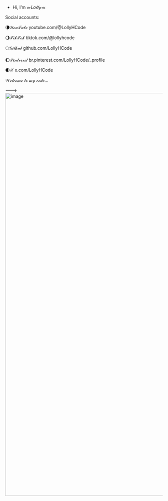 - Hi, I’m ⪼𝐿𝑜𝓁𝓁𝓎⪻

Social accounts:

🌘𝒴ℴ𝓊𝒯𝓊𝒷ℯ
youtube.com/@LollyHCode

🌖𝒯𝒾𝓀𝒯ℴ𝓀
tiktok.com/@lollyhcode

🌕𝒢𝒾𝓉𝒽𝓊𝒷
github.com/LollyHCode

🌔𝒫𝒾𝓃𝓉ℯ𝓇ℯ𝓈𝓉
br.pinterest.com/LollyHCode/_profile

🌒𝒳
x.com/LollyHCode


𝒲ℯ𝓁𝒸ℴ𝓂ℯ 𝓉ℴ 𝓂𝓎 𝒸ℴ𝒹ℯ...

--->
<img width="736" height="1284" alt="image" src="https://github.com/user-attachments/assets/f0342c2a-8d1a-46d4-b20f-bd06fd48a24d" />

